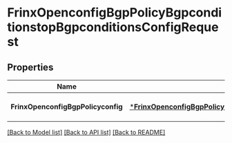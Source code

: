 # FrinxOpenconfigBgpPolicyBgpconditionstopBgpconditionsConfigRequest

## Properties
Name | Type | Description | Notes
------------ | ------------- | ------------- | -------------
**FrinxOpenconfigBgpPolicyconfig** | [***FrinxOpenconfigBgpPolicyBgpconditionstopBgpconditionsConfig**](frinx.openconfig.bgp.policy.bgpconditionstop.bgpconditions.Config.md) |  | [optional] [default to null]

[[Back to Model list]](../README.md#documentation-for-models) [[Back to API list]](../README.md#documentation-for-api-endpoints) [[Back to README]](../README.md)


